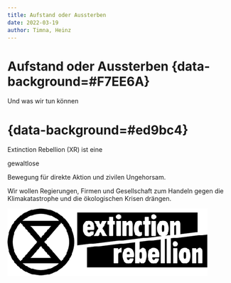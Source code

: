 ```yaml
---
title: Aufstand oder Aussterben
date: 2022-03-19
author: Timna, Heinz
---
```


# Aufstand oder Aussterben  {data-background=#F7EE6A}

Und was wir tun können

#  {data-background=#ed9bc4}

<p>Extinction Rebellion (XR) ist eine</p
<p>gewaltlose</p> Bewegung für direkte Aktion und zivilen Ungehorsam.</p>
<p>Wir wollen Regierungen, Firmen und Gesellschaft zum Handeln gegen die Klimakatastrophe und die ökologischen Krisen drängen.</a>

![](pics/xr-logo.png)
